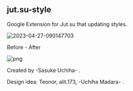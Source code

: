 ## jut.su-style
Google Extension for Jut.su that updating styles.

![2023-04-27-090147703](https://user-images.githubusercontent.com/131883577/234773170-5be53396-fbe0-452f-8428-606b8c98121e.png)

Before - After

![png](https://user-images.githubusercontent.com/131883577/234774717-ff46c3a3-ea16-4d8e-a7ad-2464e9a27623.png)

Created by -Sasuke Uchiha- .

Design idea: Teonor, alit.173, -Uchiha Madara- .
